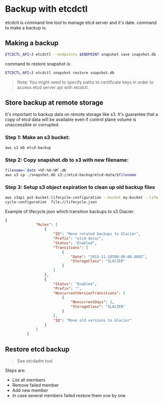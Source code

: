 # Backup with etcdctl

etcdctl is command line tool to manage etcd server and it's date.
command to make a backup is:

## Making a backup

```bash
ETCDCTL_API=3 etcdctl --endpoints $ENDPOINT snapshot save snapshot.db
```

command to restore snapshot is:

```bash
ETCDCTL_API=3 etcdctl snapshot restore snapshot.db
```

> Note: You might need to specify paths to certificate keys in order to access etcd server api with etcdctl.

## Store backup at remote storage

It's important to backup data on remote storage like s3. It's guarantee that a copy of etcd data will be available even if control plane volume is unaccessible or corrupted.

### Step 1: Make an s3 bucket:

```bash
aws s3 mb etcd-backup
```

### Step 2: Copy snapshot.db to s3 with new filename:

```bash
filename=`date +%F-%H-%M`.db
aws s3 cp ./snapshot.db s3://etcd-backup/etcd-data/$filename
```

### Step 3: Setup s3 object expiration to clean up old backup files

```bash
aws s3api put-bucket-lifecycle-configuration --bucket my-bucket --life
cycle-configuration  file://lifecycle.json
```

Example of lifecycle.json which transition backups to s3 Glacier:

```json
{
              "Rules": [
                  {
                      "ID": "Move rotated backups to Glacier",
                      "Prefix": "etcd-data/",
                      "Status": "Enabled",
                      "Transitions": [
                          {
                              "Date": "2015-11-10T00:00:00.000Z",
                              "StorageClass": "GLACIER"
                          }
                      ]
                  },
                  {
                      "Status": "Enabled",
                      "Prefix": "",
                      "NoncurrentVersionTransitions": [
                          {
                              "NoncurrentDays": 2,
                              "StorageClass": "GLACIER"
                          }
                      ],
                      "ID": "Move old versions to Glacier"
                  }
              ]
          }

```

## Restore etcd backup

>See etcdadm tool

Steps are:

* List all members
* Remove failed member
* Add new member
* In case several members failed restore them one by one
